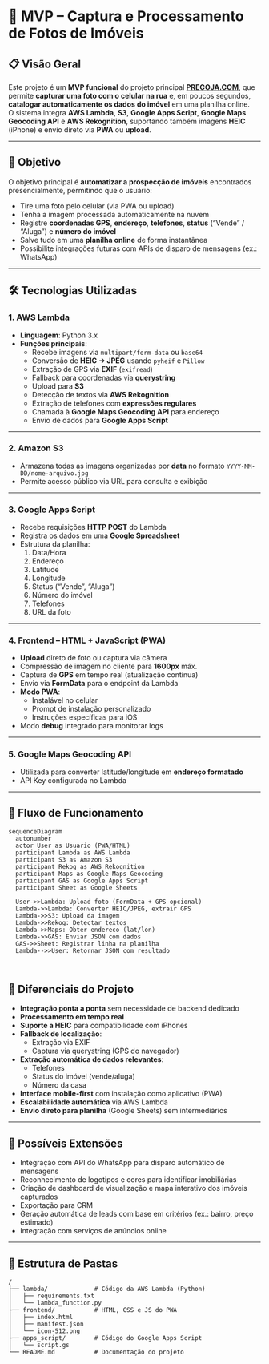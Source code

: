 # 📸 MVP – Captura e Processamento de Fotos de Imóveis

## 📋 Visão Geral
Este projeto é um **MVP funcional** do projeto principal [**PRECOJA.COM**](https://precoja.com), que permite **capturar uma foto com o celular na rua** e, em poucos segundos, **catalogar automaticamente os dados do imóvel** em uma planilha online.  
O sistema integra **AWS Lambda**, **S3**, **Google Apps Script**, **Google Maps Geocoding API** e **AWS Rekognition**, suportando também imagens **HEIC** (iPhone) e envio direto via **PWA** ou **upload**.

---

## 🎯 Objetivo
O objetivo principal é **automatizar a prospecção de imóveis** encontrados presencialmente, permitindo que o usuário:
- Tire uma foto pelo celular (via PWA ou upload)
- Tenha a imagem processada automaticamente na nuvem
- Registre **coordenadas GPS**, **endereço**, **telefones**, **status** (“Vende” / “Aluga”) e **número do imóvel**
- Salve tudo em uma **planilha online** de forma instantânea
- Possibilite integrações futuras com APIs de disparo de mensagens (ex.: WhatsApp)

---

## 🛠 Tecnologias Utilizadas

### **1. AWS Lambda**
- **Linguagem**: Python 3.x
- **Funções principais**:
  - Recebe imagens via `multipart/form-data` ou `base64`  
  - Conversão de **HEIC → JPEG** usando `pyheif` e `Pillow`  
  - Extração de GPS via **EXIF** (`exifread`)  
  - Fallback para coordenadas via **querystring**
  - Upload para **S3**
  - Detecção de textos via **AWS Rekognition**
  - Extração de telefones com **expressões regulares**
  - Chamada à **Google Maps Geocoding API** para endereço
  - Envio de dados para **Google Apps Script**

---

### **2. Amazon S3**
- Armazena todas as imagens organizadas por **data** no formato `YYYY-MM-DD/nome-arquivo.jpg`
- Permite acesso público via URL para consulta e exibição

---

### **3. Google Apps Script**
- Recebe requisições **HTTP POST** do Lambda
- Registra os dados em uma **Google Spreadsheet**  
- Estrutura da planilha:
  1. Data/Hora
  2. Endereço
  3. Latitude
  4. Longitude
  5. Status (“Vende”, “Aluga”)
  6. Número do imóvel
  7. Telefones
  8. URL da foto

---

### **4. Frontend – HTML + JavaScript (PWA)**
- **Upload** direto de foto ou captura via câmera
- Compressão de imagem no cliente para **1600px** máx.
- Captura de **GPS** em tempo real (atualização contínua)
- Envio via **FormData** para o endpoint da Lambda
- **Modo PWA**:
  - Instalável no celular
  - Prompt de instalação personalizado
  - Instruções específicas para iOS
- Modo **debug** integrado para monitorar logs

---

### **5. Google Maps Geocoding API**
- Utilizada para converter latitude/longitude em **endereço formatado**
- API Key configurada no Lambda

---

## 🔄 Fluxo de Funcionamento

```mermaid
sequenceDiagram
  autonumber
  actor User as Usuario (PWA/HTML)
  participant Lambda as AWS Lambda
  participant S3 as Amazon S3
  participant Rekog as AWS Rekognition
  participant Maps as Google Maps Geocoding
  participant GAS as Google Apps Script
  participant Sheet as Google Sheets

  User->>Lambda: Upload foto (FormData + GPS opcional)
  Lambda->>Lambda: Converter HEIC/JPEG, extrair GPS
  Lambda->>S3: Upload da imagem
  Lambda->>Rekog: Detectar textos
  Lambda->>Maps: Obter endereco (lat/lon)
  Lambda->>GAS: Enviar JSON com dados
  GAS->>Sheet: Registrar linha na planilha
  Lambda-->>User: Retornar JSON com resultado



```

## 📌 Diferenciais do Projeto
- **Integração ponta a ponta** sem necessidade de backend dedicado
- **Processamento em tempo real**
- **Suporte a HEIC** para compatibilidade com iPhones
- **Fallback de localização**:
  - Extração via EXIF
  - Captura via querystring (GPS do navegador)
- **Extração automática de dados relevantes**:
  - Telefones
  - Status do imóvel (vende/aluga)
  - Número da casa
- **Interface mobile-first** com instalação como aplicativo (PWA)
- **Escalabilidade automática** via AWS Lambda
- **Envio direto para planilha** (Google Sheets) sem intermediários

---

## 🔮 Possíveis Extensões
- Integração com API do WhatsApp para disparo automático de mensagens
- Reconhecimento de logotipos e cores para identificar imobiliárias
- Criação de dashboard de visualização e mapa interativo dos imóveis capturados
- Exportação para CRM
- Geração automática de leads com base em critérios (ex.: bairro, preço estimado)
- Integração com serviços de anúncios online

---

## 📂 Estrutura de Pastas
```text
/
├── lambda/             # Código da AWS Lambda (Python)
│   ├── requirements.txt
│   └── lambda_function.py
├── frontend/           # HTML, CSS e JS do PWA
│   ├── index.html
│   ├── manifest.json
│   └── icon-512.png
├── apps_script/        # Código do Google Apps Script
│   └── script.gs
└── README.md           # Documentação do projeto
```
